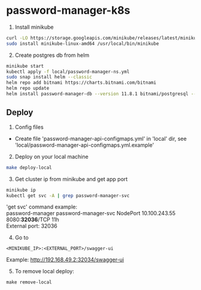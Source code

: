 # password-manager-k8s

1. Install minikube
```sh
curl -LO https://storage.googleapis.com/minikube/releases/latest/minikube-linux-amd64
sudo install minikube-linux-amd64 /usr/local/bin/minikube
```

2. Create postgres db from helm
```sh
minikube start
kubectl apply -f local/password-manager-ns.yml
sudo snap install helm --classic
helm repo add bitnami https://charts.bitnami.com/bitnami
helm repo update
helm install password-manager-db --version 11.8.1 bitnami/postgresql --namespace password-manager -f local/db/values.yml
```


## Deploy
1. Config files
- Create file 'password-manager-api-configmaps.yml' in 'local' dir, see 'local/password-manager-api-configmaps.yml.example'

2. Deploy on your local machine
```sh
make deploy-local
```

3. Get cluster ip from minikube and get app port
```sh
minikube ip
kubectl get svc -A | grep password-manager-svc
```
'get svc' command example:   
password-manager   password-manager-svc                NodePort    10.100.243.55    <none>        8080:**32036**/TCP           11h  
External port: 32036



4. Go to 
```
<MINIKUBE_IP>:<EXTERNAL_PORT>/swagger-ui
```
Example: http://192.168.49.2:32034/swagger-ui

5. To remove local deploy:
```shell
make remove-local
```